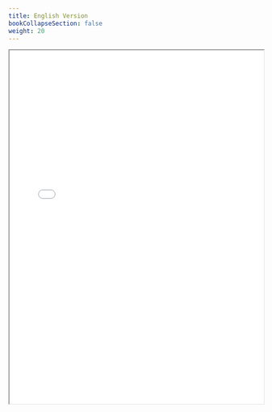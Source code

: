 ```yaml
---
title: English Version
bookCollapseSection: false
weight: 20
---
```


<iframe width="100%" height="700" src="./Quotations_from_Chairman_Mao_Tse-tung.pdf" type="application/pdf">